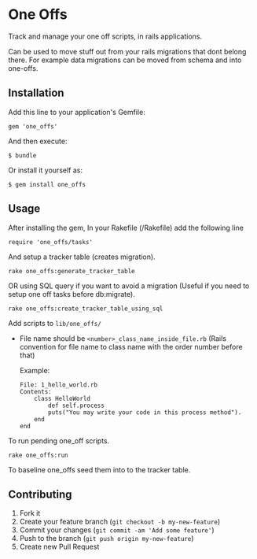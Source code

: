 One Offs
========

Track and manage your one off scripts, in rails applications.

Can be used to move stuff out from your rails migrations that dont belong there. For example data migrations can be moved from schema and into one-offs.

## Installation

Add this line to your application's Gemfile:

    gem 'one_offs'

And then execute:

    $ bundle

Or install it yourself as:

    $ gem install one_offs

## Usage

After installing the gem, In your Rakefile (/Rakefile) add the following line

    require 'one_offs/tasks'


And setup a tracker table (creates migration).

    rake one_offs:generate_tracker_table

OR using SQL query if you want to avoid a migration (Useful if you need to setup one off tasks before db:migrate).

    rake one_offs:create_tracker_table_using_sql

Add scripts to `lib/one_offs/`
  * File name should be <code>\<number\>_class_name_inside_file.rb</code> (Rails convention for file name to class name with the order number before that)

    Example:

        File: 1_hello_world.rb
        Contents:
            class HelloWorld
                def self.process
                puts("You may write your code in this process method").
            end
        end

To run pending one_off scripts.

    rake one_offs:run

To baseline one_offs seed them into to the tracker table.

## Contributing

1. Fork it
2. Create your feature branch (`git checkout -b my-new-feature`)
3. Commit your changes (`git commit -am 'Add some feature'`)
4. Push to the branch (`git push origin my-new-feature`)
5. Create new Pull Request
